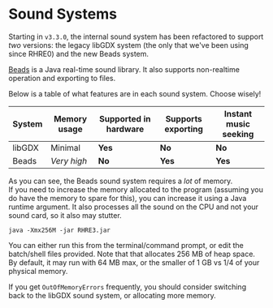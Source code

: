 # Sound Systems

Starting in `v3.3.0`, the internal sound system has been refactored
to support *two* versions: the legacy libGDX system (the only that
we've been using since RHRE0) and the new Beads system.

[Beads](http://www.beadsproject.net/) is a Java real-time sound
library. It also supports non-realtime operation and exporting to files.

Below is a table of what features are in each sound system. Choose wisely!

| System | Memory usage | Supported in hardware | Supports exporting | Instant music seeking |
|--------|--------------|--------------------|-----------------------|-----------------------|
| libGDX | Minimal | **Yes** | **No** | **No** |
| Beads | *Very high* | **No** | **Yes** | **Yes** |

As you can see, the Beads sound system requires a *lot* of memory.<br>
If you need to increase the memory allocated to the program (assuming
you do have the memory to spare for this), you can increase it using
a Java runtime argument. It also processes all the sound on the CPU
and not your sound card, so it also may stutter.

```
java -Xmx256M -jar RHRE3.jar
```

You can either run this from the terminal/command prompt, or edit the
batch/shell files provided. Note that that allocates 256 MB of heap space.<br>
By default, it may run with 64 MB max,
or the smaller of 1 GB vs 1/4 of your physical memory.

If you get `OutOfMemoryErrors` frequently, you should consider switching
back to the libGDX sound system, or allocating more memory.

